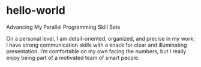 # hello-world
Advancing My Parallel Programming Skill Sets

On a personal level, I am detail-oriented, organized, and precise in my work; I have strong communication skills with a knack for clear and illuminating presentation. I’m comfortable on my own facing the numbers, but I really enjoy being part of a motivated team of smart people.

